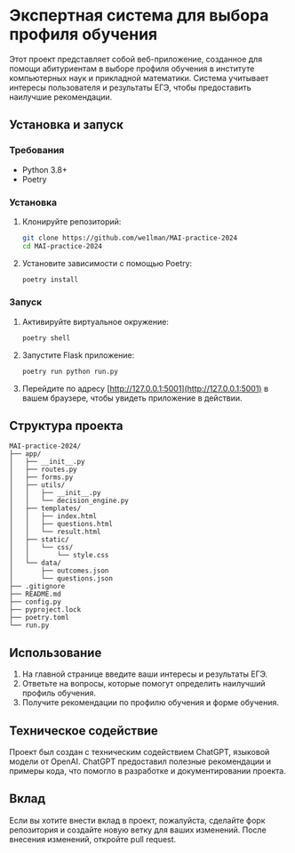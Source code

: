 # Экспертная система для выбора профиля обучения

Этот проект представляет собой веб-приложение, созданное для помощи абитуриентам в выборе профиля обучения в институте компьютерных наук и прикладной математики. Система учитывает интересы пользователя и результаты ЕГЭ, чтобы предоставить наилучшие рекомендации.

## Установка и запуск

### Требования

- Python 3.8+
- Poetry

### Установка

1. Клонируйте репозиторий:

    ```sh
    git clone https://github.com/we1lman/MAI-practice-2024
    cd MAI-practice-2024
    ```

2. Установите зависимости с помощью Poetry:

    ```sh
    poetry install
    ```

### Запуск

1. Активируйте виртуальное окружение:

    ```sh
    poetry shell
    ```

2. Запустите Flask приложение:

    ```sh
    poetry run python run.py
    ```

3. Перейдите по адресу [http://127.0.0.1:5001](http://127.0.0.1:5001) в вашем браузере, чтобы увидеть приложение в действии.

## Структура проекта
```
MAI-practice-2024/
├── app/
│   ├── __init__.py
│   ├── routes.py
│   ├── forms.py
│   ├── utils/
│   │   ├── __init__.py
│   │   └── decision_engine.py
│   ├── templates/
│   │   ├── index.html
│   │   ├── questions.html
│   │   └── result.html
│   ├── static/
│   │   └── css/
│   │       └── style.css
│   └── data/
│       ├── outcomes.json
│       └── questions.json
├── .gitignore
├── README.md
├── config.py
├── pyproject.lock
├── poetry.toml
└── run.py
```

## Использование

1. На главной странице введите ваши интересы и результаты ЕГЭ.
2. Ответьте на вопросы, которые помогут определить наилучший профиль обучения.
3. Получите рекомендации по профилю обучения и форме обучения.

## Техническое содействие

Проект был создан с техническим содействием ChatGPT, языковой модели от OpenAI. ChatGPT предоставил полезные рекомендации и примеры кода, что помогло в разработке и документировании проекта.

## Вклад

Если вы хотите внести вклад в проект, пожалуйста, сделайте форк репозитория и создайте новую ветку для ваших изменений. После внесения изменений, откройте pull request.
